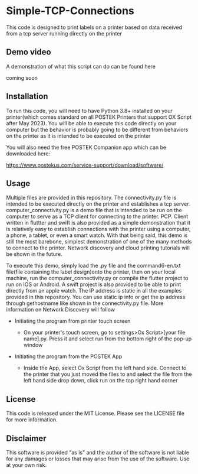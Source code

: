 # Simple-TCP-Connections

This code is designed to print labels on a printer based on data received from a tcp server running directly on the printer

## Demo video

A demonstration of what this script can do can be found here

coming soon

## Installation

To run this code, you will need to have Python 3.8+ installed on your printer(which comes standard on all POSTEK Printers that support OX Script after May 2023). You will be able to execute this code directly on your computer but the behavior is probably going to be different from behaviors on the printer as it is intended to be executed on the printer
  
You will also need the free POSTEK Companion app which can be downloaded here:

https://www.postekus.com/service-support/download/software/

## Usage

Multiple files are provided in this repository. The connectivity.py file is intended to be executed directly on the printer and establishes a tcp server. computer_connectivity.py is a demo file that is intended to be run on the computer to serve as a TCP client for connecting to the printer. PCP. Client written in fluttter and swift is also provided as a simple demonstration that it is relatively easy to establish connections with the printer using a computer, a phone, a tablet, or even a smart watch. With that being said, this demo is still the most barebone, simplest demonstration of one of the many methods to connect to the printer. Network discovery and cloud printing tutorials will be shown in the future.

To execute this demo, simply load the .py file and the command6-en.txt file(file containing the label design)onto the printer, then on your local machine, run the computer_connectivity.py or compile the flutter project to run on IOS or Android. A swift project is also provided to be able to print directly from an apple watch. The IP address is static in all the examples provided in this repository. You can use static ip info or get the ip address through gethostname like shown in the connectivity.py file. More information on Network Discovery will follow

- Initiating the program from printer touch screen
    - On your printer's touch screen, go to settings>Ox Script>[your file name].py. Press it and select run from the bottom right of the pop-up window
 
- Initiating the program from the POSTEK App
    - Inside the App, select Ox Script from the left hand side. Connect to the printer that you just moved the files to and select the file from the left hand side drop down, click run on the top right hand corner

## License

This code is released under the MIT License. Please see the LICENSE file for more information.

## Disclaimer

This software is provided "as is" and the author of the software is not liable for any damages or losses that may arise from the use of the software. Use at your own risk.
